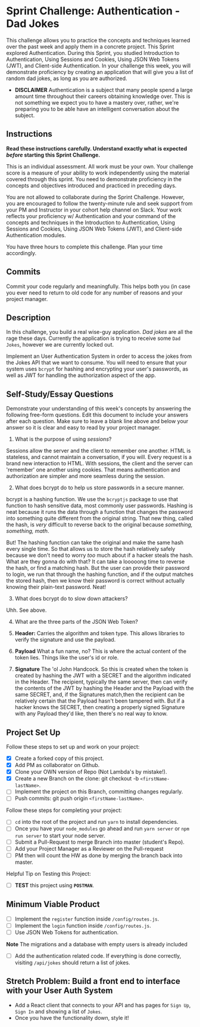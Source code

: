 # Sprint Challenge: Authentication - Dad Jokes

This challenge allows you to practice the concepts and techniques learned over the past week and apply them in a concrete project. This Sprint explored Authentication. During this Sprint, you studied Introduction to Authentication, Using Sessions and Cookies, Using JSON Web Tokens (JWT), and Client-side Authentication. In your challenge this week, you will demonstrate proficiency by creating an application that will give you a list of random dad jokes, as long as you are authorized.

- **DISCLAIMER** Authentication is a subject that many people spend a large amount time throughout their careers obtaining knowledge over. This is not something we expect you to have a mastery over, rather, we're preparing you to be able have an intelligent conversation about the subject.

## Instructions

**Read these instructions carefully. Understand exactly what is expected _before_ starting this Sprint Challenge.**

This is an individual assessment. All work must be your own. Your challenge score is a measure of your ability to work independently using the material covered through this sprint. You need to demonstrate proficiency in the concepts and objectives introduced and practiced in preceding days.

You are not allowed to collaborate during the Sprint Challenge. However, you are encouraged to follow the twenty-minute rule and seek support from your PM and Instructor in your cohort help channel on Slack. Your work reflects your proficiency w/ Authentication and your command of the concepts and techniques in the Introduction to Authentication, Using Sessions and Cookies, Using JSON Web Tokens (JWT), and Client-side Authentication modules.

You have three hours to complete this challenge. Plan your time accordingly.

## Commits

Commit your code regularly and meaningfully. This helps both you (in case you ever need to return to old code for any number of reasons and your project manager.

## Description

In this challenge, you build a real wise-guy application. _Dad jokes_ are all the rage these days. Currently the application is trying to receive some `Dad Jokes`, however we are currently locked out.

Implement an User Authentication System in order to access the jokes from the Jokes API that we want to consume. You will need to ensure that your system uses `bcrypt` for hashing and encrypting your user's passwords, as well as JWT for handling the authorization aspect of the app.

## Self-Study/Essay Questions

Demonstrate your understanding of this week's concepts by answering the following free-form questions. Edit this document to include your answers after each question. Make sure to leave a blank line above and below your answer so it is clear and easy to read by your project manager.

1. What is the purpose of using _sessions_?

  Sessions allow the server and the client to remember one another. HTML is stateless, and cannot maintain a conversation, if you will. Every request is a brand new interaction to HTML. With sessions, the client and the server can 'remember' one another using cookies. That means authentication and authorization are simpler and more seamless during the session.

2. What does bcrypt do to help us store passwords in a secure manner.

  bcrypt is a hashing function. We use the `bcryptjs` package to use that function to hash sensitive data, most commonly user passwords. Hashing is neat because it runs the data through a function that changes the password into something quite different from the original string. That new thing, called the hash, is _very_ difficult to reverse back to the original because _something, something, math_. 
  
  But! The hashing function can take the original and make the same hash every single time. So that allows us to store the hash relatively safely because we don't need to worry _too_ much about if a hacker steals the hash. What are they gonna do with that? It can take a looooong time to reverse the hash, or find a matching hash. But the user can provide their password to login, we run that through the hashing function, and if the output matches the stored hash, then we know their password is correct without actually knowing their plain-text password. Neat!

3. What does bcrypt do to slow down attackers?

  Uhh. See above.

4. What are the three parts of the JSON Web Token?

  1. **Header:** Carries the algorithm and token type. This allows libraries to verify the signature and use the payload.
  2. **Payload** What a fun name, no? This is where the actual content of the token lies. Things like the user's id or role.
  3. **Signature** The 'ol John Handcock. So this is created when the token is created by hashing the JWT with a SECRET and the algorithm indicated in the Header. The recipient, typically the same server, then can verify the contents of the JWT by hashing the Header and the Payload with the same SECRET, and, if the Signatures match,then the recipient can be relatively certain that the Payload hasn't been tampered with. But if a hacker knows the SECRET, then creating a properly signed Signature with any Payload they'd like, then there's no real way to know.

## Project Set Up

Follow these steps to set up and work on your project:

- [x] Create a forked copy of this project.
- [x] Add PM as collaborator on Github.
- [x] Clone your OWN version of Repo (Not Lambda's by mistake!).
- [x] Create a new Branch on the clone: git checkout -b `<firstName-lastName>`.
- [ ] Implement the project on this Branch, committing changes regularly.
- [ ] Push commits: git push origin `<firstName-lastName>`.

Follow these steps for completing your project:

- [ ] `cd` into the root of the project and run `yarn` to install dependencies.
- [ ] Once you have your `node_modules` go ahead and run `yarn server` or `npm run server` to start your node server.
- [ ] Submit a Pull-Request to merge <firstName-lastName> Branch into master (student's  Repo).
- [ ] Add your Project Manager as a Reviewer on the Pull-request
- [ ] PM then will count the HW as done by  merging the branch back into master.

Helpful Tip on Testing this Project:

- [ ] **TEST** this project using **`POSTMAN`**.

## Minimum Viable Product

- [ ] Implement the `register` function inside `/config/routes.js`.
- [ ] Implement the `login` function inside `/config/routes.js`.
- [ ] Use JSON Web Tokens for authentication.

**Note** The migrations and a database with empty users is already included

- [ ] Add the authentication related code. If everything is done correctly, visiting `/api/jokes` should return a list of jokes.

## Stretch Problem: Build a front end to interface with your User Auth System

- Add a React client that connects to your API and has pages for `Sign Up`, `Sign In` and showing a list of `Jokes`.
- Once you have the functionality down, style it!
